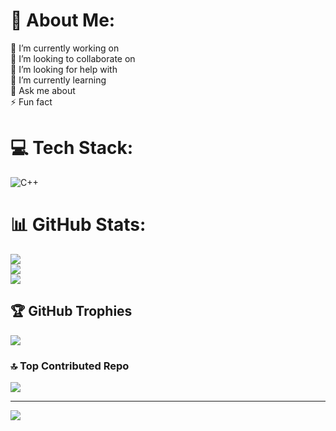 # 💫 About Me:
🔭 I’m currently working on<br>👯 I’m looking to collaborate on<br>🤝 I’m looking for help with<br>🌱 I’m currently learning<br>💬 Ask me about<br>⚡ Fun fact


# 💻 Tech Stack:
![C++](https://img.shields.io/badge/c++-%2300599C.svg?style=for-the-badge&logo=c%2B%2B&logoColor=white)
# 📊 GitHub Stats:
![](https://github-readme-stats.vercel.app/api?username=rai-wasif&theme=dark&hide_border=false&include_all_commits=true&count_private=true)<br/>
![](https://nirzak-streak-stats.vercel.app/?user=rai-wasif&theme=dark&hide_border=false)<br/>
![](https://github-readme-stats.vercel.app/api/top-langs/?username=rai-wasif&theme=dark&hide_border=false&include_all_commits=true&count_private=true&layout=compact)

## 🏆 GitHub Trophies
![](https://github-profile-trophy.vercel.app/?username=rai-wasif&theme=radical&no-frame=false&no-bg=true&margin-w=4)

### 🔝 Top Contributed Repo
![](https://github-contributor-stats.vercel.app/api?username=rai-wasif&limit=5&theme=dark&combine_all_yearly_contributions=true)

---
[![](https://visitcount.itsvg.in/api?id=rai-wasif&icon=0&color=0)](https://visitcount.itsvg.in)

<!-- Proudly created with GPRM ( https://gprm.itsvg.in ) -->
